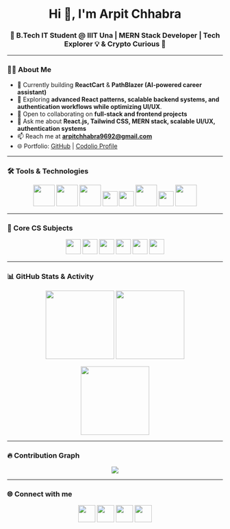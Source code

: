 <h1 align="center">Hi 👋, I'm Arpit Chhabra</h1>
<h3 align="center">🚀 B.Tech IT Student @ IIIT Una | MERN Stack Developer | Tech Explorer 💡 & Crypto Curious 💸</h3>

---

### 👨‍💻 About Me  
- 🔭 Currently building **ReactCart** & **PathBlazer (AI-powered career assistant)**  
- 🌱 Exploring **advanced React patterns, scalable backend systems, and authentication workflows while optimizing UI/UX**.  
- 👯 Open to collaborating on **full-stack and frontend projects**  
- 💬 Ask me about **React.js, Tailwind CSS, MERN stack, scalable UI/UX, authentication systems**  
- 📫 Reach me at **arpitchhabra9692@gmail.com**  
- 🌐 Portfolio: [GitHub](https://github.com/ArpitChhabra23306) | [Codolio Profile](https://codolio.com/profile/arpitChhabra)  

---

### 🛠️ Tools & Technologies  

<p align="center">
  <!-- Programming Languages -->
  <img src="https://skillicons.dev/icons?i=cpp,python,js,html,css" height="50"/>
  
  <!-- Frontend -->
  <img src="https://skillicons.dev/icons?i=react,tailwind" height="50"/>
  
  <!-- Backend & Auth -->
  <img src="https://skillicons.dev/icons?i=nodejs,express" height="50"/>
  <img src="https://img.shields.io/badge/JWT-black?style=for-the-badge&logo=jsonwebtokens" height="35"/>
  <img src="https://img.shields.io/badge/Clerk-white?style=for-the-badge&logo=clerk&logoColor=purple" height="35"/>
  
  <!-- Databases & Cloud -->
  <img src="https://skillicons.dev/icons?i=mongodb,mysql" height="50"/>
  <img src="https://img.shields.io/badge/Cloudinary-3448C5?style=for-the-badge&logo=cloudinary&logoColor=white" height="35"/>
  
  <!-- Dev Tools -->
  <img src="https://skillicons.dev/icons?i=git,github,vscode,postman,docker,linux,arduino" height="50"/>
</p>

---

### 📘 Core CS Subjects  

<p align="center">
  <img src="https://img.shields.io/badge/DSA-blue?style=for-the-badge&logo=leetcode&logoColor=white" height="35"/>
  <img src="https://img.shields.io/badge/OOP-orange?style=for-the-badge&logo=java&logoColor=white" height="35"/>
  <img src="https://img.shields.io/badge/DBMS-green?style=for-the-badge&logo=mysql&logoColor=white" height="35"/>
  <img src="https://img.shields.io/badge/Operating%20Systems-purple?style=for-the-badge&logo=linux&logoColor=white" height="35"/>
  <img src="https://img.shields.io/badge/Computer%20Networks-red?style=for-the-badge&logo=cisco&logoColor=white" height="35"/>
  <img src="https://img.shields.io/badge/SDLC-grey?style=for-the-badge&logo=gitlab&logoColor=white" height="35"/>
</p>


---

### 📊 GitHub Stats & Activity  

<p align="center">
  <img src="https://github-readme-stats.vercel.app/api?username=ArpitChhabra23306&show_icons=true&theme=tokyonight&count_private=true" height="160" />
  <img src="https://github-readme-stats.vercel.app/api/top-langs/?username=ArpitChhabra23306&layout=compact&theme=tokyonight" height="160" />
</p>

<p align="center">
  <img src="https://streak-stats.demolab.com?user=ArpitChhabra23306&theme=tokyonight&hide_border=true" height="160" />
</p>

---

### 🔥 Contribution Graph  

<p align="center">
  <img src="https://github-readme-activity-graph.vercel.app/graph?username=ArpitChhabra23306&theme=react-dark&hide_border=true&area=true" />
</p>

---

### 🌐 Connect with me  
<p align="center">
<a href="https://linkedin.com/in/arpit-chhabra-7a1a93276" target="blank"><img src="https://skillicons.dev/icons?i=linkedin" height="40"/></a>
<a href="https://codolio.com/profile/arpitChhabra" target="blank"><img src="https://skillicons.dev/icons?i=github" height="40"/></a>
<a href="https://instagram.com/arpit_chhabra_9692" target="blank"><img src="https://skillicons.dev/icons?i=instagram" height="40"/></a>
<a href="mailto:arpitchhabra9692@gmail.com" target="blank"><img src="https://skillicons.dev/icons?i=gmail" height="40"/></a>
</p>
